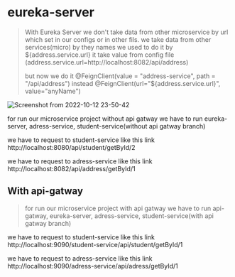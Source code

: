 # eureka-server



>With Eureka Server we don't take data from other microservice by url which set in our configs or in other fils. we take data from other services(micro) by they names
> we used to do it by ${address.service.url} it take value from config file (address.service.url=http://localhost:8082/api/address)
>
>but now we do it @FeignClient(value = "address-service",	path = "/api/address") instead @FeignClient(url="${address.service.url}", value="anyName")


![Screenshot from 2022-10-12 23-50-42](https://user-images.githubusercontent.com/115641332/195449835-bf3b40b7-3c40-48f5-b66a-0729252421ff.png)

for run our microservice project without api gatway we have to run eureka-server, adress-service, student-service(without api gatway branch)

we have to request to student-service like this link http://localhost:8080/api/student/getById/2

we have to request to adress-service like this link http://localhost:8082/api/address/getById/1

## With api-gatway

>for run our microservice project with api gatway we have to run api-gatway, eureka-server, adress-service, student-service(with api gatway branch)

we have to request to student-service like this link http://localhost:9090/student-service/api/student/getById/1

we have to request to adress-service like this link http://localhost:9090/adress-service/api/adress/getById/1

